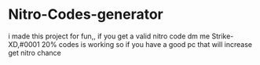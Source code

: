 # Nitro-Codes-generator
i made this project for fun,, if you get a valid nitro code dm me Strike-XD,#0001
20% codes is working so if you have a good pc that will increase get nitro chance

